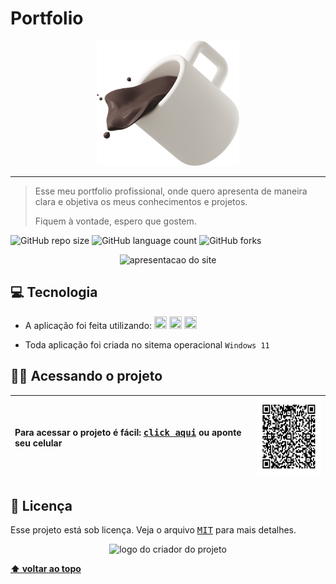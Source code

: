# Portfolio

 <p align="center">
  <img witdh="800" height="200" src="/assets/images/coffiebg.png" alt="logo do projeto">
 </p>

-------
> Esse meu portfolio profissional, onde quero apresenta de maneira clara e objetiva os meus conhecimentos e projetos.
>
> Fiquem à vontade, espero que gostem.

![GitHub repo size](https://img.shields.io/github/repo-size/vandersann/Portfolio?style=for-the-badge)
![GitHub language count](https://img.shields.io/github/languages/count/vandersann/Portfolio?style=for-the-badge)
![GitHub forks](https://img.shields.io/github/forks/vandersann/Portfolio?style=for-the-badge)

<p align="center">
<img  width="1000" src="https://github.com/vandersann/Jogo_da_Memoria/assets/65673565/8cec07f1-3ef9-4715-b06f-bb729241375d" alt="apresentacao do site">
</p>

## 💻 Tecnologia

* A aplicação foi feita utilizando:
  <img src="https://user-images.githubusercontent.com/65673565/197231139-6dfa8431-458c-413e-89e8-972e1ab811d8.svg" width="20" height="20">
   <img src="https://user-images.githubusercontent.com/65673565/197238275-388aa7ce-f0ab-4d23-96f1-c89bccb4cb90.svg" width="20" height="20">
  <img src="https://user-images.githubusercontent.com/65673565/197238032-ca4fa2b6-d812-4e4c-b273-e17b04aaabbf.svg" width="20" height="20">

* Toda aplicação foi criada no sitema operacional `Windows 11`

## :man_technologist: Acessando o projeto

Para acessar o projeto é fácil: <a href="sandino.netlify.app" target="_blank"><kbd>click aqui</kbd></a> ou aponte seu celular | <img src="/assets/images/qrCode.png" height="125" width="125" alt="apresentacao do site">
:--------- | :---------

## 📝 Licença

Esse projeto está sob licença. Veja o arquivo <kbd>[MIT](Mit.md)</kbd> para mais detalhes.

<p align="center">
  <img witdh="300" src="https://user-images.githubusercontent.com/65673565/190916838-46057236-9d6e-4e75-b919-d24f673caec7.svg" alt="logo do criador do projeto")
 </p>
  
  **[⬆ voltar ao topo](#Portfolio)**
